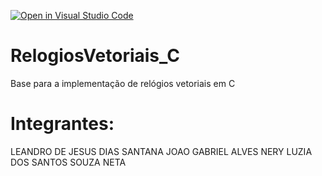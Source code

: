 [![Open in Visual Studio Code](https://classroom.github.com/assets/open-in-vscode-f059dc9a6f8d3a56e377f745f24479a46679e63a5d9fe6f495e02850cd0d8118.svg)](https://classroom.github.com/online_ide?assignment_repo_id=7483150&assignment_repo_type=AssignmentRepo)
# RelogiosVetoriais_C
Base para a implementação de relógios vetoriais em C

# Integrantes:

LEANDRO DE JESUS DIAS SANTANA
JOAO GABRIEL ALVES NERY 
LUZIA DOS SANTOS SOUZA NETA
